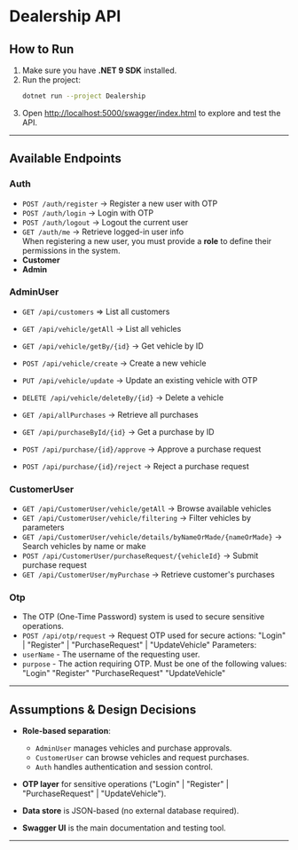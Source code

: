 # Dealership API

## How to Run
1. Make sure you have **.NET 9 SDK** installed.
2. Run the project:
   ```bash
   dotnet run --project Dealership
   ```
3. Open [http://localhost:5000/swagger/index.html](http://localhost:5026/swagger/index.html) to explore and test the API.

---

## Available Endpoints

### Auth
- `POST /auth/register` -> Register a new user  with OTP  
- `POST /auth/login` -> Login with OTP  
- `POST /auth/logout` -> Logout the current user  
- `GET /auth/me` -> Retrieve logged-in user info  
When registering a new user, you must provide a **role** to define their permissions in the system.
- **Customer** 
- **Admin**  

### AdminUser
- `GET /api/customers` => List all customers  
- `GET /api/vehicle/getAll` -> List all vehicles  
- `GET /api/vehicle/getBy/{id}` -> Get vehicle by ID  
- `POST /api/vehicle/create` -> Create a new vehicle   
- `PUT /api/vehicle/update` -> Update an existing vehicle with OTP
- `DELETE /api/vehicle/deleteBy/{id}` -> Delete a vehicle  

- `GET /api/allPurchases` -> Retrieve all purchases  
- `GET /api/purchaseById/{id}` -> Get a purchase by ID  
- `POST /api/purchase/{id}/approve` -> Approve a purchase request  
- `POST /api/purchase/{id}/reject` -> Reject a purchase request  

### CustomerUser
- `GET /api/CustomerUser/vehicle/getAll` -> Browse available vehicles  
- `GET /api/CustomerUser/vehicle/filtering` -> Filter vehicles by parameters  
- `GET /api/CustomerUser/vehicle/details/byNameOrMade/{nameOrMade}` -> Search vehicles by name or make  
- `POST /api/CustomerUser/purchaseRequest/{vehicleId}` -> Submit purchase request  
- `GET /api/CustomerUser/myPurchase` -> Retrieve customer's purchases  

### Otp
- The OTP (One-Time Password) system is used to secure sensitive operations.
- `POST /api/otp/request` -> Request OTP used for secure actions: "Login" | "Register" | "PurchaseRequest" | "UpdateVehicle"
Parameters:
- `userName` - The username of the requesting user.
- `purpose` - The action requiring OTP. Must be one of the following values:
"Login"
"Register"
"PurchaseRequest"
"UpdateVehicle"
---

## Assumptions & Design Decisions
- **Role-based separation**:
  - `AdminUser` manages vehicles and purchase approvals.
  - `CustomerUser` can browse vehicles and request purchases.
  - `Auth` handles authentication and session control.
- **OTP layer** for sensitive operations ("Login" | "Register" | "PurchaseRequest" | "UpdateVehicle").

- **Data store** is JSON-based (no external database required).
- **Swagger UI** is the main documentation and testing tool.

---
